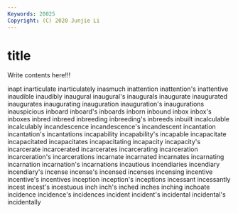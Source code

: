 ```yaml
---
Keywords: 20025
Copyright: (C) 2020 Junjie Li
---
```


# title

Write contents here!!!
 
inapt 
inarticulate 
inarticulately 
inasmuch 
inattention 
inattention's 
inattentive
inaudible 
inaudibly 
inaugural 
inaugural's 
inaugurals 
inaugurate 
inaugurated 
inaugurates 
inaugurating 
inauguration
inauguration's 
inaugurations 
inauspicious 
inboard 
inboard's 
inboards 
inborn 
inbound 
inbox 
inbox's
inboxes 
inbred 
inbreed 
inbreeding 
inbreeding's 
inbreeds 
inbuilt 
incalculable 
incalculably 
incandescence
incandescence's 
incandescent 
incantation 
incantation's 
incantations 
incapability 
incapability's 
incapable 
incapacitate 
incapacitated
incapacitates 
incapacitating 
incapacity 
incapacity's 
incarcerate 
incarcerated 
incarcerates 
incarcerating 
incarceration 
incarceration's
incarcerations 
incarnate 
incarnated 
incarnates 
incarnating 
incarnation 
incarnation's 
incarnations 
incautious 
incendiaries
incendiary 
incendiary's 
incense 
incense's 
incensed 
incenses 
incensing 
incentive 
incentive's 
incentives
inception 
inception's 
inceptions 
incessant 
incessantly 
incest 
incest's 
incestuous 
inch 
inch's
inched 
inches 
inching 
inchoate 
incidence 
incidence's 
incidences 
incident 
incident's 
incidental
incidental's 
incidentally 
